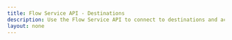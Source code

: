 ```yaml
---
title: Flow Service API - Destinations
description: Use the Flow Service API to connect to destinations and activate data.
layout: none
--- 
```

<RedoclyAPIBlock src="experience-platform-apis/swagger-specs/destinations.yaml"/>